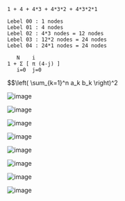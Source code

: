 ```
1 + 4 + 4*3 + 4*3*2 + 4*3*2*1

Lebel 00 : 1 nodes
Lebel 01 : 4 nodes
Lebel 02 : 4*3 nodes = 12 nodes
Lebel 03 : 12*2 nodes = 24 nodes
Lebel 04 : 24*1 nodes = 24 nodes
    
   N    i
1 + Σ [ π (4-j) ]
   i=0  j=0   
```

$$\left( \sum_{k=1}^n a_k b_k \right)^2

![image](https://user-images.githubusercontent.com/59710234/174467693-687f2ffd-7eee-43ad-aefb-d82173724e3d.png)

![image](https://user-images.githubusercontent.com/59710234/174467684-9bdf4887-a3bd-4f1e-9d90-d2602ce08eea.png)

![image](https://user-images.githubusercontent.com/59710234/174467668-ba660289-db5b-413e-a7db-f41ba41a7c80.png)

![image](https://user-images.githubusercontent.com/59710234/174467655-9681d5d2-180b-4e3f-bb25-fd1ebaaf9d36.png)

![image](https://user-images.githubusercontent.com/59710234/174467632-92e4f6a8-c398-45cb-abb2-0a4b25580864.png)

![image](https://user-images.githubusercontent.com/59710234/174467618-24de1530-d4b3-47b1-b190-076b0e917bed.png)

![image](https://user-images.githubusercontent.com/59710234/174467597-afc327e8-42a6-4879-bcfb-24b014363de0.png)

![image](https://user-images.githubusercontent.com/59710234/174467590-8b882359-4df6-493f-a5a2-fbcc8b81e656.png)

